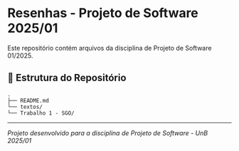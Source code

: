 # Resenhas - Projeto de Software 2025/01

Este repositório contém arquivos da disciplina de Projeto de Software 01/2025.

## 📂 Estrutura do Repositório

```
.
├── README.md
└── textos/
└── Trabalho 1 - SGO/
```
---
*Projeto desenvolvido para a disciplina de Projeto de Software - UnB 2025/01*